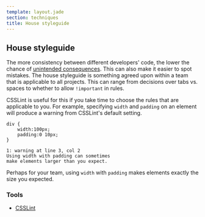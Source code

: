 ```yaml
---
template: layout.jade
section: techniques
title: House styleguide
---
```


## House styleguide

The more consistency between different developers' code, the lower the chance of [unintended consequences](/guides/unintended-consequences.html). This can also make it easier to spot mistakes. The house styleguide is something agreed upon within a team that is applicable to all projects. This can range from decisions over tabs vs. spaces to whether to allow `!important` in rules.

CSSLint is useful for this if you take time to choose the rules that are applicable to you. For example, specifying `width` and `padding` on an element will produce a warning from CSSLint's default setting.

    div {
        width:100px;
        padding:0 10px;
    }

    1: warning at line 3, col 2
    Using width with padding can sometimes
    make elements larger than you expect.

Perhaps for your team, using `width` with `padding` makes elements exactly the size you expected.

### Tools

  * [CSSLint](/tools/csslint.html)